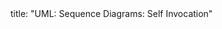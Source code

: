 <frontmatter>
title: "UML: Sequence Diagrams: Self Invocation"
</frontmatter>

<include src="index-body.md" boilerplate />

